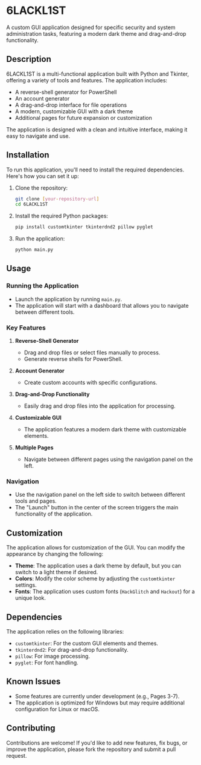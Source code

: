 # 6LACKL1ST

A custom GUI application designed for specific security and system administration tasks, featuring a modern dark theme and drag-and-drop functionality.

## Description

6LACKL1ST is a multi-functional application built with Python and Tkinter, offering a variety of tools and features. The application includes:

- A reverse-shell generator for PowerShell
- An account generator
- A drag-and-drop interface for file operations
- A modern, customizable GUI with a dark theme
- Additional pages for future expansion or customization

The application is designed with a clean and intuitive interface, making it easy to navigate and use.

## Installation

To run this application, you'll need to install the required dependencies. Here's how you can set it up:

1. Clone the repository:

   ```bash
   git clone [your-repository-url]
   cd 6LACKL1ST
   ```
2. Install the required Python packages:

   ```bash
   pip install customtkinter tkinterdnd2 pillow pyglet
   ```
3. Run the application:

   ```bash
   python main.py
   ```

## Usage

### Running the Application

- Launch the application by running `main.py`.
- The application will start with a dashboard that allows you to navigate between different tools.

### Key Features

1. **Reverse-Shell Generator**

   - Drag and drop files or select files manually to process.
   - Generate reverse shells for PowerShell.
2. **Account Generator**

   - Create custom accounts with specific configurations.
3. **Drag-and-Drop Functionality**

   - Easily drag and drop files into the application for processing.
4. **Customizable GUI**

   - The application features a modern dark theme with customizable elements.
5. **Multiple Pages**

   - Navigate between different pages using the navigation panel on the left.

### Navigation

- Use the navigation panel on the left side to switch between different tools and pages.
- The "Launch" button in the center of the screen triggers the main functionality of the application.

## Customization

The application allows for customization of the GUI. You can modify the appearance by changing the following:

- **Theme**: The application uses a dark theme by default, but you can switch to a light theme if desired.
- **Colors**: Modify the color scheme by adjusting the `customtkinter` settings.
- **Fonts**: The application uses custom fonts (`HackGlitch` and `Hackout`) for a unique look.

## Dependencies

The application relies on the following libraries:

- `customtkinter`: For the custom GUI elements and themes.
- `tkinterdnd2`: For drag-and-drop functionality.
- `pillow`: For image processing.
- `pyglet`: For font handling.

## Known Issues

- Some features are currently under development (e.g., Pages 3-7).
- The application is optimized for Windows but may require additional configuration for Linux or macOS.

## Contributing

Contributions are welcome! If you'd like to add new features, fix bugs, or improve the application, please fork the repository and submit a pull request.

